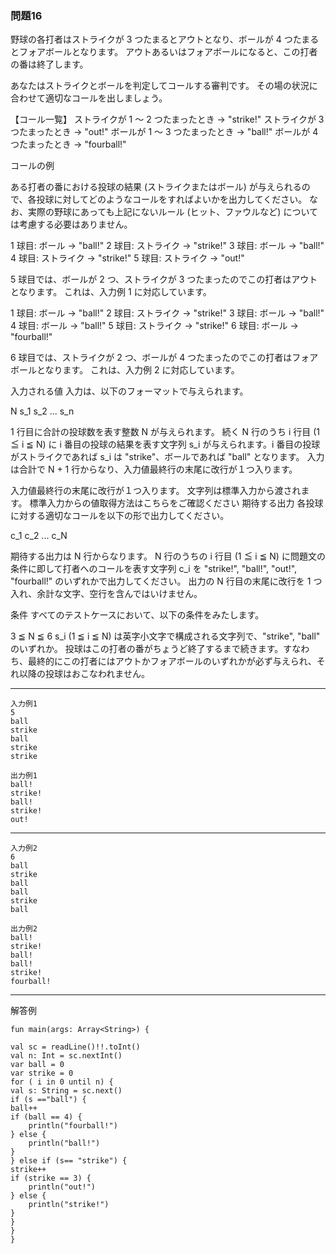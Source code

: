 ### 問題16

野球の各打者はストライクが 3 つたまるとアウトとなり、ボールが 4 つたまるとフォアボールとなります。
アウトあるいはフォアボールになると、この打者の番は終了します。

あなたはストライクとボールを判定してコールする審判です。
その場の状況に合わせて適切なコールを出しましょう。

【コール一覧】
ストライクが 1 〜 2 つたまったとき → "strike!"
ストライクが 3 つたまったとき → "out!"
ボールが 1 〜 3 つたまったとき → "ball!"
ボールが 4 つたまったとき → "fourball!"

コールの例

ある打者の番における投球の結果 (ストライクまたはボール) が与えられるので、各投球に対してどのようなコールをすればよいかを出力してください。
なお、実際の野球にあっても上記にないルール (ヒット、ファウルなど) については考慮する必要はありません。


1 球目: ボール → "ball!"
2 球目: ストライク → "strike!"
3 球目: ボール → "ball!"
4 球目: ストライク → "strike!"
5 球目: ストライク → "out!"

5 球目では、ボールが 2 つ、ストライクが 3 つたまったのでこの打者はアウトとなります。
これは、入力例 1 に対応しています。


1 球目: ボール → "ball!"
2 球目: ストライク → "strike!"
3 球目: ボール → "ball!"
4 球目: ボール → "ball!"
5 球目: ストライク → "strike!"
6 球目: ボール → "fourball!"

6 球目では、ストライクが 2 つ、ボールが 4 つたまったのでこの打者はフォアボールとなります。
これは、入力例 2 に対応しています。

入力される値
入力は、以下のフォーマットで与えられます。

N
s_1
s_2
...
s_n

1 行目に合計の投球数を表す整数 N が与えられます。
続く N 行のうち i 行目 (1 ≦ i ≦ N) に i 番目の投球の結果を表す文字列 s_i が与えられます。i 番目の投球がストライクであれば s_i は "strike"、ボールであれば "ball" となります。
入力は合計で N + 1 行からなり、入力値最終行の末尾に改行が１つ入ります。


入力値最終行の末尾に改行が１つ入ります。
文字列は標準入力から渡されます。 標準入力からの値取得方法はこちらをご確認ください
期待する出力
各投球に対する適切なコールを以下の形で出力してください。

c_1
c_2
...
c_N

期待する出力は N 行からなります。
N 行のうちの i 行目 (1 ≦ i ≦ N) に問題文の条件に即して打者へのコールを表す文字列 c_i を "strike!", "ball!", "out!", "fourball!" のいずれかで出力してください。
出力の N 行目の末尾に改行を 1 つ入れ、余計な文字、空行を含んではいけません。

条件
すべてのテストケースにおいて、以下の条件をみたします。

3 ≦ N ≦ 6
s_i (1 ≦ i ≦ N) は英字小文字で構成される文字列で、"strike", "ball" のいずれか。
投球はこの打者の番がちょうど終了するまで続きます。すなわち、最終的にこの打者にはアウトかフォアボールのいずれかが必ず与えられ、それ以降の投球はおこなわれません。

---

    入力例1
    5
    ball
    strike
    ball
    strike
    strike
    
    出力例1
    ball!
    strike!
    ball!
    strike!
    out!

---


    入力例2
    6
    ball
    strike
    ball
    ball
    strike
    ball
    
    出力例2
    ball!
    strike!
    ball!
    ball!
    strike!
    fourball!

---

解答例

    fun main(args: Array<String>) {
    
    val sc = readLine()!!.toInt()
    val n: Int = sc.nextInt()
    var ball = 0
    var strike = 0
    for ( i in 0 until n) {
    val s: String = sc.next()
    if (s =="ball") {
    ball++
    if (ball == 4) {
        println("fourball!")
    } else {
        println("ball!")
    }
    } else if (s== "strike") {
    strike++
    if (strike == 3) {
        println("out!")
    } else {
        println("strike!")
    }
    }
    }
    }